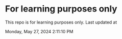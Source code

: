 # For learning purposes only
This repo is for learning purposes only.
Last updated at

Monday, May 27, 2024 2:11:10 PM

